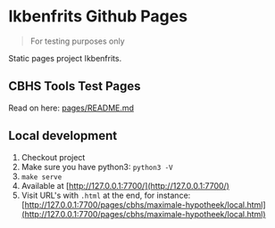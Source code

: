 # Ikbenfrits Github Pages

> For testing purposes only

Static pages project Ikbenfrits.

## CBHS Tools Test Pages

Read on here: [pages/README.md](pages/README.md)

## Local development

1. Checkout project
2. Make sure you have python3: `python3 -V`
3. `make serve`
4. Available at [http://127.0.0.1:7700/](http://127.0.0.1:7700/)
5. Visit URL's with `.html` at the end, for instance: [http://127.0.0.1:7700/pages/cbhs/maximale-hypotheek/local.html](http://127.0.0.1:7700/pages/cbhs/maximale-hypotheek/local.html)